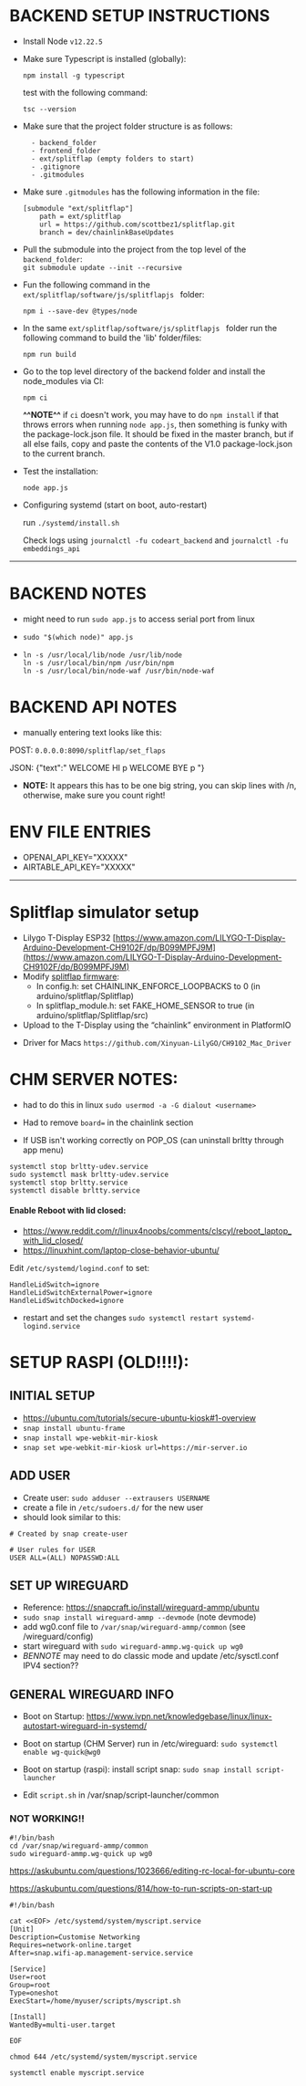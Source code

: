 
# BACKEND SETUP INSTRUCTIONS

* Install Node `v12.22.5`

* Make sure Typescript is installed (globally):

    `npm install -g typescript` 

    test with the following command: 

    `tsc --version`


* Make sure that the project folder structure is as follows:

        - backend_folder
        - frontend_folder
        - ext/splitflap (empty folders to start)
        - .gitignore
        - .gitmodules

* Make sure `.gitmodules` has the following information in the file:

    ```
    [submodule "ext/splitflap"]
	    path = ext/splitflap
	    url = https://github.com/scottbez1/splitflap.git
	    branch = dev/chainlinkBaseUpdates

    ```

* Pull the submodule into the project from the top level of the `backend_folder`:  
`git submodule update --init --recursive`


* Fun the following command in the `ext/splitflap/software/js/splitflapjs ` folder:

    `npm i --save-dev @types/node`

* In the same `ext/splitflap/software/js/splitflapjs ` folder run the following command to build the 'lib' folder/files:

    `npm run build`

* Go to the top level directory of the backend folder and install the node_modules via CI:

    `npm ci`

    **^^NOTE^^** if `ci` doesn't work, you may have to do `npm install` if that throws errors when running `node app.js`, then something is funky with the package-lock.json file. It should be fixed in the master branch, but if all else fails, copy and paste the contents of the V1.0 package-lock.json to the current branch.

* Test the installation:

    `node app.js`

* Configuring systemd (start on boot, auto-restart)

    run `./systemd/install.sh`

    Check logs using `journalctl -fu codeart_backend` and `journalctl -fu embeddings_api`

---


# BACKEND NOTES

* might need to run `sudo app.js` to access serial port from linux
* `sudo "$(which node)" app.js`


* ```  ln -s /usr/local/bin/node /usr/bin/node
  ln -s /usr/local/lib/node /usr/lib/node
  ln -s /usr/local/bin/npm /usr/bin/npm
  ln -s /usr/local/bin/node-waf /usr/bin/node-waf
  ```

# BACKEND API NOTES

* manually entering text looks like this:

POST: `0.0.0.0:8090/splitflap/set_flaps`

JSON: {"text":"  WELCOME  HI  p    WELCOME  BYE p  "}

* **NOTE:** It appears this has to be one big string, you can skip lines with /n, otherwise, make sure you count right!

# ENV FILE ENTRIES
* OPENAI_API_KEY="XXXXX"
* AIRTABLE_API_KEY="XXXXX"

---
# Splitflap simulator setup

- Lilygo T-Display ESP32 [https://www.amazon.com/LILYGO-T-Display-Arduino-Development-CH9102F/dp/B099MPFJ9M](https://www.amazon.com/LILYGO-T-Display-Arduino-Development-CH9102F/dp/B099MPFJ9M)
- Modify [splitflap firmware](https://github.com/scottbez1/splitflap):
    - In config.h: set CHAINLINK_ENFORCE_LOOPBACKS to 0 (in arduino/splitflap/Splitflap)
    - In splitflap_module.h: set FAKE_HOME_SENSOR to true (in arduino/splitflap/Splitflap/src)
- Upload to the T-Display using the “chainlink” environment in PlatformIO

* Driver for Macs `https://github.com/Xinyuan-LilyGO/CH9102_Mac_Driver`

# CHM SERVER NOTES:

* had to do this in linux `sudo usermod -a -G dialout <username>`
* Had to remove `board=` in the chainlink section

* If USB isn't working correctly on POP_OS (can uninstall brltty through app menu)
```
systemctl stop brltty-udev.service
sudo systemctl mask brltty-udev.service
systemctl stop brltty.service
systemctl disable brltty.service
```

#### Enable Reboot with lid closed:
* https://www.reddit.com/r/linux4noobs/comments/clscyl/reboot_laptop_with_lid_closed/
* https://linuxhint.com/laptop-close-behavior-ubuntu/

Edit `/etc/systemd/logind.conf` to set:
```
HandleLidSwitch=ignore
HandleLidSwitchExternalPower=ignore
HandleLidSwitchDocked=ignore
```
* restart and set the changes `sudo systemctl restart systemd-logind.service`



















# SETUP RASPI (OLD!!!!):

## INITIAL SETUP

* https://ubuntu.com/tutorials/secure-ubuntu-kiosk#1-overview
* `snap install ubuntu-frame`
* `snap install wpe-webkit-mir-kiosk`
* `snap set wpe-webkit-mir-kiosk url=https://mir-server.io`

## ADD USER

* Create user: `sudo adduser --extrausers USERNAME`
* create a file in `/etc/sudoers.d/` for the new user
* should look similar to this:
```
# Created by snap create-user

# User rules for USER
USER ALL=(ALL) NOPASSWD:ALL

```



## SET UP WIREGUARD 

* Reference: https://snapcraft.io/install/wireguard-ammp/ubuntu
* `sudo snap install wireguard-ammp --devmode` (note devmode)
* add wg0.conf file to `/var/snap/wireguard-ammp/common` (see /wireguard/config)
* start wireguard with `sudo wireguard-ammp.wg-quick up wg0`
* *BENNOTE* may need to do classic mode and update /etc/sysctl.conf IPV4 section??



## GENERAL WIREGUARD INFO
* Boot on Startup: https://www.ivpn.net/knowledgebase/linux/linux-autostart-wireguard-in-systemd/
* Boot on startup (CHM Server) run in /etc/wireguard: `sudo systemctl enable wg-quick@wg0`


* Boot on startup (raspi): install script snap: `sudo snap install script-launcher`
* Edit `script.sh` in /var/snap/script-launcher/common

### NOT WORKING!! ###

```
#!/bin/bash
cd /var/snap/wireguard-ammp/common
sudo wireguard-ammp.wg-quick up wg0

```

https://askubuntu.com/questions/1023666/editing-rc-local-for-ubuntu-core

https://askubuntu.com/questions/814/how-to-run-scripts-on-start-up

```
#!/bin/bash

cat <<EOF> /etc/systemd/system/myscript.service
[Unit]
Description=Customise Networking
Requires=network-online.target
After=snap.wifi-ap.management-service.service

[Service]
User=root
Group=root
Type=oneshot
ExecStart=/home/myuser/scripts/myscript.sh

[Install]
WantedBy=multi-user.target

EOF

chmod 644 /etc/systemd/system/myscript.service

systemctl enable myscript.service
```

